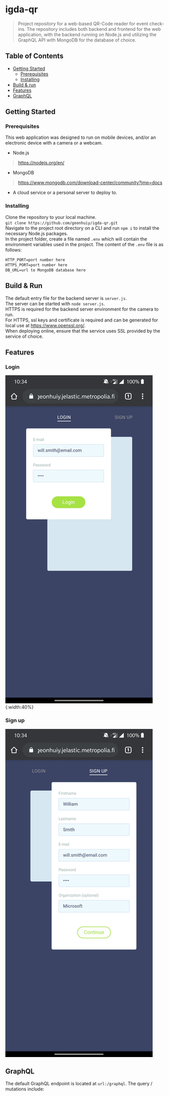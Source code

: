 # igda-qr
> Project repository for a web-based QR-Code reader for event check-ins. The repository includes both backend and frontend for the web application, with the backend running on Node.js and utilizing the GraphQL API with MongoDB for the database of choice.  

## Table of Contents 
 * [Getting Started](#getting-started)  
   * [Prerequisites](#prerequisites)
   * [Installing](#installing)
 * [Build & run](#build-&-run)
 * [Features](#features)
 * [GraphQL](#graphql)  
 
 ## Getting Started  
 ### Prerequisites
 This web application was designed to run on mobile devices, and/or an electronic device with a camera or a webcam.
 - Node.js
 >https://nodejs.org/en/  
 - MongoDB
 >https://www.mongodb.com/download-center/community?jmp=docs  
 - A cloud service or a personal server to deploy to.
 
 ### Installing  
 Clone the repository to your local machine.  
 `git clone https://github.com/geonhuiy/igda-qr.git`  
 Navigate to the project root directory on a CLI and run `npm i` to install the necessary Node.js packages.  
 In the project folder, create a file named `.env` which will contain the environment variables used in the project. The content      of the `.env` file is as follows:  
 ```
 HTTP_PORT=port number here  
 HTTPS_PORT=port number here  
 DB_URL=url to MongoDB database here
 ```  
 
 ## Build & Run  
 The default entry file for the backend server is `server.js`.  
 The server can be started with `node server.js`.  
 HTTPS is required for the backend server environment for the camera to run.  
 For HTTPS, ssl keys and certificate is required and can be generated for local use at https://www.openssl.org/.  
 When deploying online, ensure that the service uses SSL provided by the service of choice.  
 
 ## Features  
 ### Login  
 ![login](https://github.com/geonhuiy/igda-qr/blob/master/screenshots/login.jpg){:width:40%}
 ### Sign up
 ![signup](https://github.com/geonhuiy/igda-qr/blob/master/screenshots/signup.jpg)
 
 ## GraphQL  
 The default GraphQL endpoint is located at `url:/graphql`. The query / mutations include:  
 # 
 
  
 
